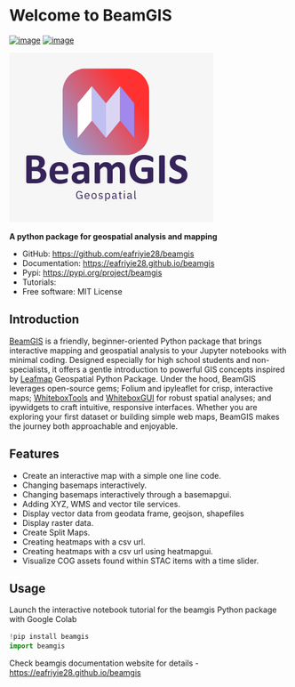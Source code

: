# Welcome to BeamGIS


[![image](https://img.shields.io/pypi/v/beamgis.svg)](https://pypi.python.org/pypi/beamgis)
[![image](https://img.shields.io/conda/vn/conda-forge/beamgis.svg)](https://anaconda.org/conda-forge/beamgis)

![logo](https://github.com/eafriyie28/beamgis/blob/main/docs/logo/beamgis.png)



**A python package for geospatial analysis and mapping**


-   GitHub: <https://github.com/eafriyie28/beamgis>
-   Documentation: <https://eafriyie28.github.io/beamgis>
-   Pypi: <https://pypi.org/project/beamgis>
-   Tutorials:
-   Free software: MIT License


## Introduction
[BeamGIS](https://pypi.org/project/beamgis/) is a friendly, beginner-oriented Python package that brings interactive mapping and geospatial analysis to your Jupyter notebooks with minimal coding. Designed especially for high school students and non-specialists, it offers a gentle introduction to powerful GIS concepts inspired by [Leafmap](https://leafmap.org/) Geospatial Python Package. Under the hood, BeamGIS leverages open-source gems; Folium and ipyleaflet for crisp, interactive maps; [WhiteboxTools](https://www.whiteboxgeo.com/) and [WhiteboxGUI](https://github.com/opengeos/whiteboxgui) for robust spatial analyses; and ipywidgets to craft intuitive, responsive interfaces. Whether you are exploring your first dataset or building simple web maps, BeamGIS makes the journey both approachable and enjoyable.

## Features

* Create an interactive map with a simple one line code.
* Changing basemaps interactively.
* Changing basemaps interactively through a basemapgui.
* Adding  XYZ, WMS and vector tile services.
* Display vector data from geodata frame, geojson, shapefiles
* Display raster data.
* Create Split Maps.
* Creating heatmaps with a csv url.
* Creating heatmaps with a csv url using heatmapgui.
* Visualize COG assets found within STAC items with a time slider.

## Usage
Launch the interactive notebook tutorial for the beamgis Python package with Google Colab
```python
!pip install beamgis
import beamgis
```
Check beamgis documentation website for details - https://eafriyie28.github.io/beamgis
